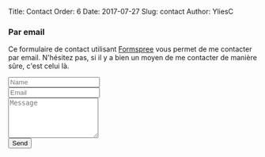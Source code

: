 Title: Contact
Order: 6
Date: 2017-07-27
Slug: contact
Author: YliesC

### Par email

Ce formulaire de contact utilisant [Formspree](https://formspree.io/) vous permet de me contacter par email. N'hésitez pas, si il y a bien un moyen de me contacter de manière sûre, c'est celui là.

<form id="contactform"  method="POST">
<div class="slideanim">
  <div class="row">
    <div class="col-sm-6 form-group">
      <input class="form-control" id="name" name="name" placeholder="Name" type="text" required>
    </div>
    <div class="col-sm-6 form-group">
      <input class="form-control" id="email" name="_replyto" placeholder="Email" type="email" required>
    </div>
  </div>
  <textarea class="form-control" id="comments" name="message" placeholder="Message" rows="5"></textarea><br>
  <div class="row">
    <div class="col-sm-12 form-group">
      <button class="btn btn-default pull-right" type="submit">Send</button>
    </div>
  </div>
</div>
<input type="text" name="_gotcha" style="display:none" />   
</form>
<script>
var contactform =  document.getElementById('contactform');
contactform.setAttribute('action', '//formspree.io/' + 'johndoe' + '@' + 'email' + '.' + 'com');
</script>
